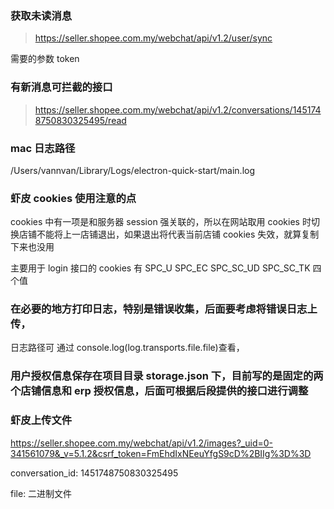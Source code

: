 ### 获取未读消息

> https://seller.shopee.com.my/webchat/api/v1.2/user/sync

需要的参数 token

### 有新消息可拦截的接口

> https://seller.shopee.com.my/webchat/api/v1.2/conversations/1451748750830325495/read

### mac 日志路径

/Users/vannvan/Library/Logs/electron-quick-start/main.log

### 虾皮 cookies 使用注意的点

cookies 中有一项是和服务器 session 强关联的，所以在网站取用 cookies 时切换店铺不能将上一店铺退出，如果退出将代表当前店铺 cookies 失效，就算复制下来也没用

主要用于 login 接口的 cookies 有 SPC_U SPC_EC SPC_SC_UD SPC_SC_TK 四个值

### 在必要的地方打印日志，特别是错误收集，后面要考虑将错误日志上传，

日志路径可 通过 console.log(log.transports.file.file)查看，

### 用户授权信息保存在项目目录 storage.json 下，目前写的是固定的两个店铺信息和 erp 授权信息，后面可根据后段提供的接口进行调整

### 虾皮上传文件

https://seller.shopee.com.my/webchat/api/v1.2/images?_uid=0-341561079&_v=5.1.2&csrf_token=FmEhdIxNEeuYfgS9cD%2BIIg%3D%3D

conversation_id: 1451748750830325495

file: 二进制文件
